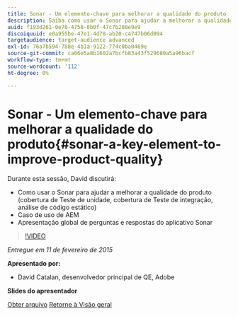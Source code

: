 ```yaml
---
title: Sonar - Um elemento-chave para melhorar a qualidade do produto
description: Saiba como usar o Sonar para ajudar a melhorar a qualidade do produto, incluindo cobertura de Teste de unidade, cobertura de Teste de integração, análise de código estático. Saiba também sobre o caso de uso de AEM e obtenha uma apresentação global de perguntas e respostas do aplicativo Sonar.
uuid: f193d261-0e70-4758-8b0f-47c7b288e9e9
discoiquuid: e0a955be-47e1-4d78-ab20-c4747b06d094
targetaudience: target-audience advanced
exl-id: 76a7b594-788e-4b1a-9122-774c0ba0469e
source-git-commit: ca06e5a8b1602a7bcfb83a43f529680a5a96bacf
workflow-type: tm+mt
source-wordcount: '112'
ht-degree: 0%

---
```


# Sonar - Um elemento-chave para melhorar a qualidade do produto{#sonar-a-key-element-to-improve-product-quality}

Durante esta sessão, David discutirá:

* Como usar o Sonar para ajudar a melhorar a qualidade do produto (cobertura de Teste de unidade, cobertura de Teste de integração, análise de código estático)
* Caso de uso de AEM
* Apresentação global de perguntas e respostas do aplicativo Sonar

>[!VIDEO](https://video.tv.adobe.com/v/19379/?quality=9)

*Entregue em 11 de fevereiro de 2015*

**Apresentado por:**

* David Catalan, desenvolvedor principal de QE, Adobe

**Slides do apresentador**

[Obter arquivo](assets/cq-gems-on-aem-sonarqube-2015-02.pdf)
[Retorne à Visão geral](https://helpx.adobe.com/experience-manager/kt/eseminars/gems/aem-index.html)

